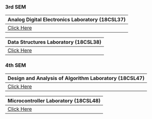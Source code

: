 ### 3rd SEM

|**Analog Digital Electronics Laboratory (18CSL37)**|
|:---------|
|[Click Here](ADE.md)|


|**Data Structures Laboratory (18CSL38)**|                        
|:--------------------------|
| [Click Here](DSA.md) |


### 4th SEM

 
|**Design and Analysis of Algorithm Laboratory (18CSL47)**|
|:-------|
|[Click Here](DAA/DAA.md)|

|**Microcontroller Laboratory (18CSL48)**|
|:--------------------------------|
| [Click Here](MC.md) |
